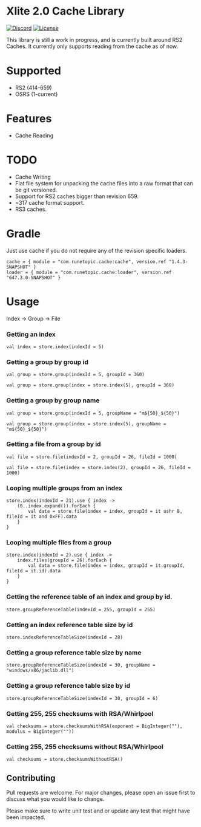 # Xlite 2.0 Cache Library

[![Discord](https://img.shields.io/discord/212385463418355713?color=%237289DA&logo=Discord&logoColor=%237289DA)](https://discord.gg/3scgBkrfMG)
[![License](https://img.shields.io/github/license/xlite2/xlite)](#)

This library is still a work in progress, and is currently built around RS2 Caches. It currently only supports reading from the cache as of now.

# Supported
- RS2 (414-659)
- OSRS (1-current)

# Features
- Cache Reading

# TODO
- Cache Writing
- Flat file system for unpacking the cache files into a raw format that can be git versioned.
- Support for RS2 caches bigger than revision 659.
- ~317 cache format support.
- RS3 caches.

# Gradle
Just use cache if you do not require any of the revision specific loaders.
```
cache = { module = "com.runetopic.cache:cache", version.ref "1.4.3-SNAPSHOT" }
loader = { module = "com.runetopic.cache:loader", version.ref "647.3.0-SNAPSHOT" }
```

# Usage
Index -> Group -> File

### Getting an index
```val index = store.index(indexId = 5)```

### Getting a group by group id
```val group = store.group(indexId = 5, groupId = 360)```

```val group = store.group(index = store.index(5), groupId = 360)```

### Getting a group by group name
```val group = store.group(indexId = 5, groupName = "m${50}_${50}")```

```val group = store.group(index = store.index(5), groupName = "m${50}_${50}")```

### Getting a file from a group by id
```val file = store.file(indexId = 2, groupId = 26, fileId = 1000)```

```val file = store.file(index = store.index(2), groupId = 26, fileId = 1000)```

### Looping multiple groups from an index
    store.index(indexId = 21).use { index ->
        (0..index.expand()).forEach {
            val data = store.file(index = index, groupId = it ushr 8, fileId = it and 0xFF).data
        }
    }

### Looping multiple files from a group
    store.index(indexId = 2).use { index ->
        index.files(groupId = 26).forEach {
            val data = store.file(index = index, groupId = it.groupId, fileId = it.id).data
        }
    }

### Getting the reference table of an index and group by id.
```store.groupReferenceTable(indexId = 255, groupId = 255)```

### Getting an index reference table size by id
```store.indexReferenceTableSize(indexId = 28)```

### Getting a group reference table size by name
```store.groupReferenceTableSize(indexId = 30, groupName = "windows/x86/jaclib.dll")```

### Getting a group reference table size by id
```store.groupReferenceTableSize(indexId = 30, groupId = 6)```

### Getting 255, 255 checksums with RSA/Whirlpool
```val checksums = store.checksumsWithRSA(exponent = BigInteger(""), modulus = BigInteger(""))```

### Getting 255, 255 checksums without RSA/Whirlpool
```val checksums = store.checksumsWithoutRSA()```

## Contributing
Pull requests are welcome. For major changes, please open an issue first to discuss what you would like to change.

Please make sure to write unit test and or update any test that might have been impacted.
